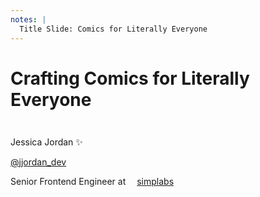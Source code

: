 ```yaml
---
notes: |
  Title Slide: Comics for Literally Everyone
---
```


<div class="clearfix block block--long covered no-img">
  <h1>Crafting Comics for Literally Everyone</h1>
</div>

<footer class="clearfix bottom title-footer" style="margin-top: 3em;">
  <div class="right bottom block block--medium covered no-img">
    <div class="fs-x-small">
       <p class="fs-small">Jessica Jordan ✨</p>
       <p><a class="twitter-title logo-title" href="https://twitter.com/jjordan_dev">@jjordan_dev</a></p>
       <p>Senior Frontend Engineer at <span style="margin-right: 1em"></span>
       <a class="job-title logo-title" href="https://simplabs.com">simplabs</a></p>
    </div>
  </div>
</footer>

<!-- .slide: data-background-image="./assets/images/bubbles.gif" -->
